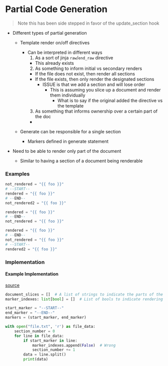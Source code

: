 
# Partial Code Generation

> Note this has been side stepped in favor of the update_section hook

- Different types of partial generation
  - Template render on/off directives
    - Can be interpreted in different ways
      1. As a sort of jinja `raw`/`end_raw` directive
        - This already exists
      2. As something to inform initial vs secondary renders
        - If the file does not exist, then render all sections
        - If the file exists, then only render the designated sections
          - ISSUE is that we add a section and will lose order
            - This is assuming you slice up a document and render them individually
              - What is to say if the original added the directive vs the template
      3. As something that informs ownership over a certain part of the doc
        -


  - Generate can be responsible for a single section
    - Markers defined in generate statement

- Need to be able to render only part of the document
  - Similar to having a section of a document being renderable



### Examples

```python
not_rendered = "{{ foo }}"
# --START--
rendered = "{{ foo }}"
# --END--
not_rendered2 = "{{ foo }}"
```

```python
rendered = "{{ foo }}"
# --END--
not_rendered = "{{ foo }}"
```



```python
rendered = "{{ foo }}"
# --END--
not_rendered = "{{ foo }}"
# --START--
rendered2 = "{{ foo }}"
```

### Implementation



#### Example Implementation

[source](https://www.geeksforgeeks.org/how-to-split-a-file-into-a-list-in-python/#:~:text=Example%201%3A%20Using%20the%20splitlines()&text=Here%20as%20we're%20reading,using%20the%20close()%20method.****)
```python
document_slices = []  # A list of strings to indicate the parts of the document
marker_indexes: list[bool] = []  # List of bools to indicate rendering

start_marker = "--START--"
end_marker = "--END--"
markers = (start_marker, end_marker)

with open("file.txt", 'r') as file_data:
    section_number = 0
    for line in file_data:
        if start_marker in line:
            marker_indexes.append(False)  # Wrong
            section_number += 1
        data = line.split()
        print(data)
```